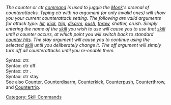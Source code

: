 *The counter or ctr [command](:Category:_Commands.md "wikilink") is used
to juggle the [Monk](:Category:_Monks.md "wikilink")'s arsenal of
counterattacks. Typing ctr with no argument (or only invalid ones) will
show you your current counterattack setting. The following are valid
arguments for attack type: [hit](Counter.md "wikilink"),
[kick](Counterkick.md "wikilink"), [trip](Countertrip.md "wikilink"),
[disarm](Counterdisarm.md "wikilink"),
[push](Counterpush.md "wikilink"), [throw](Counterthrow.md "wikilink"),
shatter, crush. Simply entering the name of the
[skill](:Category:_Skills.md "wikilink") you wish to use will cause you
to use that [skill](:Category:_Skills.md "wikilink") until a counter
occurs, at which point you will switch back to standard [counter
hits](Counter.md "wikilink"). The stay argument will cause you to
continue using the selected [skill](:Category:_Skills.md "wikilink")
until you deliberately change it. The off argument will simply turn off
all counterattacks until you re-enable them.*

Syntax: ctr.  
Syntax: ctr off.  
Syntax: ctr <counterattack-type>.  
Syntax: ctr <counterattack-type> stay.  
See also [Counter](Counter.md "wikilink"),
[Counterdisarm](Counterdisarm.md "wikilink"),
[Counterkick](Counterkick.md "wikilink"),
[Counterpush](Counterpush.md "wikilink"),
[Counterthrow](Counterthrow.md "wikilink"), and
[Countertrip](Countertrip.md "wikilink").

[Category: Skill Commands](Category:_Skill_Commands "wikilink")
